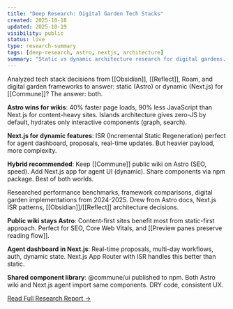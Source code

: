```yaml
---
title: "Deep Research: Digital Garden Tech Stacks"
created: 2025-10-18
updated: 2025-10-19
visibility: public
status: live
type: research-summary
tags: [deep-research, astro, nextjs, architecture]
summary: "Static vs dynamic architecture research for digital gardens. Astro 40% faster for content-first sites. Hybrid recommended: Astro wiki + Next.js agent dashboard."
---
```


Analyzed tech stack decisions from [[Obsidian]], [[Reflect]], Roam, and digital garden frameworks to answer: static (Astro) or dynamic (Next.js) for [[Commune]]? The answer: both.

**Astro wins for wikis**: 40% faster page loads, 90% less JavaScript than Next.js for content-heavy sites. Islands architecture gives zero-JS by default, hydrates only interactive components (graph, search).

**Next.js for dynamic features**: ISR (Incremental Static Regeneration) perfect for agent dashboard, proposals, real-time updates. But heavier payload, more complexity.

**Hybrid recommended**: Keep [[Commune]] public wiki on Astro (SEO, speed). Add Next.js app for agent UI (dynamic). Share components via npm package. Best of both worlds.

Researched performance benchmarks, framework comparisons, digital garden implementations from 2024-2025. Drew from Astro docs, Next.js ISR patterns, [[Obsidian]]/[[Reflect]] architecture decisions.

**Public wiki stays Astro**: Content-first sites benefit most from static-first approach. Perfect for SEO, Core Web Vitals, and [[Preview panes preserve reading flow]].

**Agent dashboard in Next.js**: Real-time proposals, multi-day workflows, auth, dynamic state. Next.js App Router with ISR handles this better than static.

**Shared component library**: @commune/ui published to npm. Both Astro wiki and Next.js agent import same components. DRY code, consistent UX.

[Read Full Research Report →](/research/digital-garden-tech-stacks)
